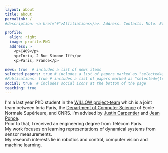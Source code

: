```yaml
---
layout: about
title: about
permalink: /
#description: <a href="#">Affiliations</a>. Address. Contacts. Moto. Etc.

profile:
  align: right
  image: profile.PNG
  address: >
    <p>C409</p>
    <p>Inria, 2 Rue Simone Iff</p>
    <p>Paris, France</p>

news: true  # includes a list of news items
selected_papers: true # includes a list of papers marked as "selected={true}"
#Publications: true # includes a list of papers marked as "selected={true}"
social: true  # includes social icons at the bottom of the page
teaching: true
---
```


I'm a last year PhD student in the [WILLOW project-team](https://www.di.ens.fr/willow/index.php) which is a joint team between Inria Paris, the [Department of Computer Science](https://www.di.ens.fr) of Ecole Normale Supérieure, and CNRS. I'm advised by [Justin Carpentier](https://jcarpent.github.io) and [Jean Ponce](https://www.di.ens.fr/~ponce/).  
Prior to that, I received an engineering degree from Télécom Paris.   
My work focuses on learning representations of dynamical systems from sensor measurements.     
My research interests lie in robotics and control, computer vision and machine learning. 












